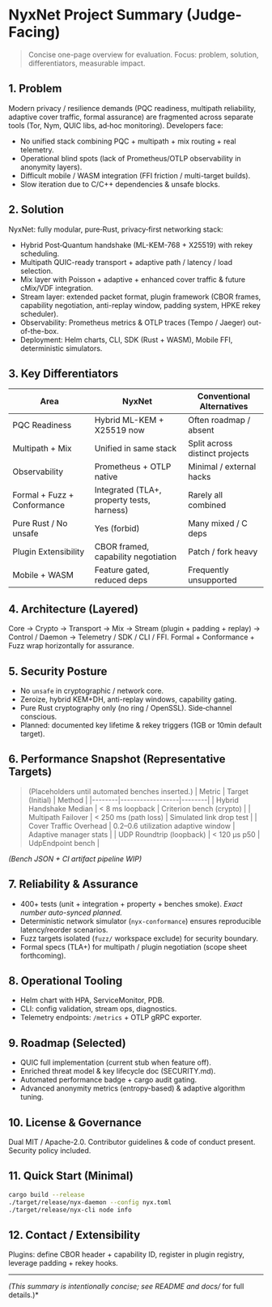 # NyxNet Project Summary (Judge-Facing)

> Concise one-page overview for evaluation. Focus: problem, solution, differentiators, measurable impact.

## 1. Problem
Modern privacy / resilience demands (PQC readiness, multipath reliability, adaptive cover traffic, formal assurance) are fragmented across separate tools (Tor, Nym, QUIC libs, ad‑hoc monitoring). Developers face:
- No unified stack combining PQC + multipath + mix routing + real telemetry.
- Operational blind spots (lack of Prometheus/OTLP observability in anonymity layers).
- Difficult mobile / WASM integration (FFI friction / multi-target builds).
- Slow iteration due to C/C++ dependencies & unsafe blocks.

## 2. Solution
NyxNet: fully modular, pure‑Rust, privacy‑first networking stack:
- Hybrid Post‑Quantum handshake (ML-KEM-768 + X25519) with rekey scheduling.
- Multipath QUIC-ready transport + adaptive path / latency / load selection.
- Mix layer with Poisson + adaptive + enhanced cover traffic & future cMix/VDF integration.
- Stream layer: extended packet format, plugin framework (CBOR frames, capability negotiation, anti-replay window, padding system, HPKE rekey scheduler).
- Observability: Prometheus metrics & OTLP traces (Tempo / Jaeger) out-of-the-box.
- Deployment: Helm charts, CLI, SDK (Rust + WASM), Mobile FFI, deterministic simulators.

## 3. Key Differentiators
| Area | NyxNet | Conventional Alternatives |
|------|--------|---------------------------|
| PQC Readiness | Hybrid ML-KEM + X25519 now | Often roadmap / absent |
| Multipath + Mix | Unified in same stack | Split across distinct projects |
| Observability | Prometheus + OTLP native | Minimal / external hacks |
| Formal + Fuzz + Conformance | Integrated (TLA+, property tests, harness) | Rarely all combined |
| Pure Rust / No unsafe | Yes (forbid) | Many mixed / C deps |
| Plugin Extensibility | CBOR framed, capability negotiation | Patch / fork heavy |
| Mobile + WASM | Feature gated, reduced deps | Frequently unsupported |

## 4. Architecture (Layered)
Core → Crypto → Transport → Mix → Stream (plugin + padding + replay) → Control / Daemon → Telemetry / SDK / CLI / FFI.
Formal + Conformance + Fuzz wrap horizontally for assurance.

## 5. Security Posture
- No `unsafe` in cryptographic / network core.
- Zeroize, hybrid KEM+DH, anti-replay windows, capability gating.
- Pure Rust cryptography only (no ring / OpenSSL). Side‑channel conscious.
- Planned: documented key lifetime & rekey triggers (1GB or 10min default target).

## 6. Performance Snapshot (Representative Targets)
> (Placeholders until automated benches inserted.)
| Metric | Target (Initial) | Method |
|--------|------------------|--------|
| Hybrid Handshake Median | < 8 ms loopback | Criterion bench (crypto) |
| Multipath Failover | < 250 ms (path loss) | Simulated link drop test |
| Cover Traffic Overhead | 0.2–0.6 utilization adaptive window | Adaptive manager stats |
| UDP Roundtrip (loopback) | < 120 µs p50 | UdpEndpoint bench |

*(Bench JSON + CI artifact pipeline WIP)*

## 7. Reliability & Assurance
- 400+ tests (unit + integration + property + benches smoke). *Exact number auto-synced planned.*
- Deterministic network simulator (`nyx-conformance`) ensures reproducible latency/reorder scenarios.
- Fuzz targets isolated (`fuzz/` workspace exclude) for security boundary.
- Formal specs (TLA+) for multipath / plugin negotiation (scope sheet forthcoming).

## 8. Operational Tooling
- Helm chart with HPA, ServiceMonitor, PDB.
- CLI: config validation, stream ops, diagnostics.
- Telemetry endpoints: `/metrics` + OTLP gRPC exporter.

## 9. Roadmap (Selected)
- QUIC full implementation (current stub when feature off).
- Enriched threat model & key lifecycle doc (SECURITY.md).
- Automated performance badge + cargo audit gating.
- Advanced anonymity metrics (entropy-based) & adaptive algorithm tuning.

## 10. License & Governance
Dual MIT / Apache-2.0. Contributor guidelines & code of conduct present. Security policy included.

## 11. Quick Start (Minimal)
```bash
cargo build --release
./target/release/nyx-daemon --config nyx.toml
./target/release/nyx-cli node info
```

## 12. Contact / Extensibility
Plugins: define CBOR header + capability ID, register in plugin registry, leverage padding + rekey hooks.

---
*(This summary is intentionally concise; see README and docs/* for full details.)*
